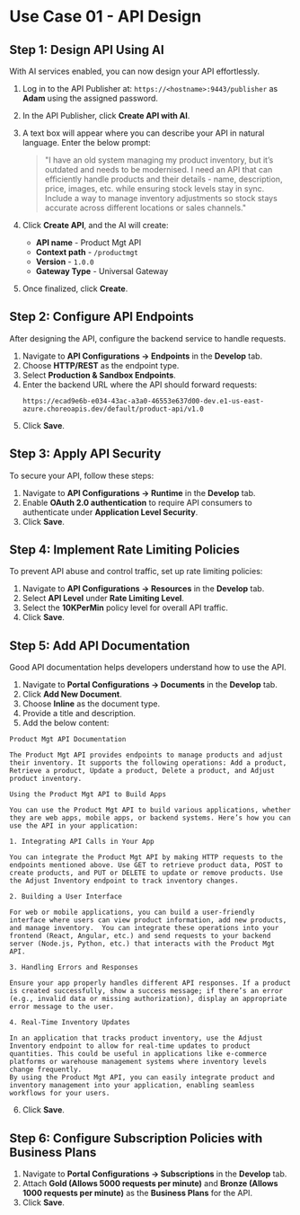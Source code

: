 # Use Case 01 - API Design

## Step 1: Design API Using AI

With AI services enabled, you can now design your API effortlessly.

1. Log in to the API Publisher at: `https://<hostname>:9443/publisher` as **Adam** using the assigned password.
2. In the API Publisher, click **Create API with AI**.
3. A text box will appear where you can describe your API in natural language. Enter the below prompt:

   > "I have an old system managing my product inventory, but it’s outdated and needs to be modernised. I need an API that can efficiently handle products and their details - name, description, price, images, etc. while ensuring stock levels stay in sync.
   > Include a way to manage inventory adjustments so stock stays accurate across different locations or sales channels."

4. Click **Create API**, and the AI will create:
   - **API name** - Product Mgt API
   - **Context path** - `/productmgt`
   - **Version** - `1.0.0`
   - **Gateway Type** - Universal Gateway

5. Once finalized, click **Create**.

## Step 2: Configure API Endpoints

After designing the API, configure the backend service to handle requests.

1. Navigate to **API Configurations → Endpoints** in the **Develop** tab.
2. Choose **HTTP/REST** as the endpoint type.
3. Select **Production & Sandbox Endpoints**.
4. Enter the backend URL where the API should forward requests:
   ```
   https://ecad9e6b-e034-43ac-a3a0-46553e637d00-dev.e1-us-east-azure.choreoapis.dev/default/product-api/v1.0
   ```
5. Click **Save**.

## Step 3: Apply API Security

To secure your API, follow these steps:

1. Navigate to **API Configurations → Runtime** in the **Develop** tab.
2. Enable **OAuth 2.0 authentication** to require API consumers to authenticate under **Application Level Security**.
3. Click **Save**.

## Step 4: Implement Rate Limiting Policies

To prevent API abuse and control traffic, set up rate limiting policies:

1. Navigate to **API Configurations → Resources** in the **Develop** tab.
2. Select **API Level** under **Rate Limiting Level**.
3. Select the **10KPerMin** policy level for overall API traffic.
4. Click **Save**.

## Step 5: Add API Documentation

Good API documentation helps developers understand how to use the API.

1. Navigate to **Portal Configurations → Documents** in the **Develop** tab.
2. Click **Add New Document**.
3. Choose **Inline** as the document type.
4. Provide a title and description.
5. Add the below content:

```
Product Mgt API Documentation

The Product Mgt API provides endpoints to manage products and adjust their inventory. It supports the following operations: Add a product, Retrieve a product, Update a product, Delete a product, and Adjust product inventory.

Using the Product Mgt API to Build Apps

You can use the Product Mgt API to build various applications, whether they are web apps, mobile apps, or backend systems. Here’s how you can use the API in your application:

1. Integrating API Calls in Your App

You can integrate the Product Mgt API by making HTTP requests to the endpoints mentioned above. Use GET to retrieve product data, POST to create products, and PUT or DELETE to update or remove products. Use the Adjust Inventory endpoint to track inventory changes.

2. Building a User Interface

For web or mobile applications, you can build a user-friendly interface where users can view product information, add new products, and manage inventory.  You can integrate these operations into your frontend (React, Angular, etc.) and send requests to your backend server (Node.js, Python, etc.) that interacts with the Product Mgt API.

3. Handling Errors and Responses

Ensure your app properly handles different API responses. If a product is created successfully, show a success message; if there’s an error (e.g., invalid data or missing authorization), display an appropriate error message to the user.

4. Real-Time Inventory Updates

In an application that tracks product inventory, use the Adjust Inventory endpoint to allow for real-time updates to product quantities. This could be useful in applications like e-commerce platforms or warehouse management systems where inventory levels change frequently.
By using the Product Mgt API, you can easily integrate product and inventory management into your application, enabling seamless workflows for your users. 
```

6. Click **Save**.

## Step 6: Configure Subscription Policies with Business Plans

1. Navigate to **Portal Configurations → Subscriptions** in the **Develop** tab.
2. Attach **Gold (Allows 5000 requests per minute)** and **Bronze (Allows 1000 requests per minute)** as the **Business Plans** for the API.
3. Click **Save**.
